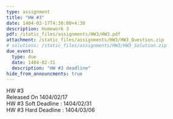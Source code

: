 ```yaml
---
type: assignment
title: "HW #3"
date: 1404-02-17T4:30:00+4:30
description: Homework 3 
pdf: /static_files/assignments/HW3/HW3.pdf
attachment: /static_files/assignments/HW3/HW3_Question.zip
# solutions: /static_files/assignments/HW3/HW3_Solution.zip
due_event:
  type: due
  date: 1404-02-31
  description: "HW #3 deadline"
hide_from_announcments: true
---
```


HW #3<br>
Released On 1404/02/17<br>
HW #3 Soft Deadline : 1404/02/31 <br>
HW #3 Hard Deadline : 1404/03/06 <br>
